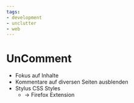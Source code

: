 ```yaml
---
tags:
- development
- unclutter
- web
---
```


# UnComment
- Fokus auf Inhalte
- Kommentare auf diversen Seiten ausblenden
- Stylus CSS Styles
	- -> Firefox Extension